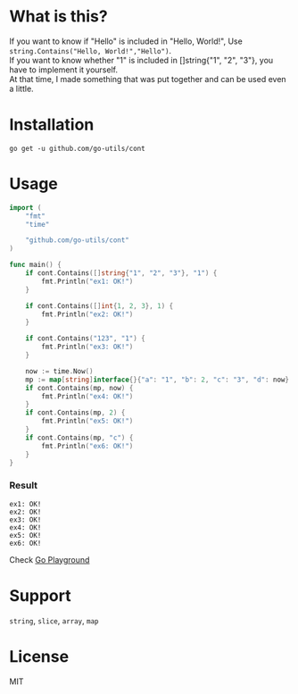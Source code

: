 # What is this?
If you want to know if "Hello" is included in "Hello, World!", Use `string.Contains("Hello, World!","Hello")`.  
If you want to know whether "1" is included in []string{"1", "2", "3"}, you have to implement it yourself.  
At that time, I made something that was put together and can be used even a little.

# Installation
```commandline
go get -u github.com/go-utils/cont
```

# Usage
```go
import (
    "fmt"
    "time"

    "github.com/go-utils/cont"
)

func main() {
    if cont.Contains([]string{"1", "2", "3"}, "1") {
        fmt.Println("ex1: OK!")
    }

    if cont.Contains([]int{1, 2, 3}, 1) {
        fmt.Println("ex2: OK!")
    }

    if cont.Contains("123", "1") {
        fmt.Println("ex3: OK!")
    }

    now := time.Now()
    mp := map[string]interface{}{"a": "1", "b": 2, "c": "3", "d": now}
    if cont.Contains(mp, now) {
        fmt.Println("ex4: OK!")
    }
    if cont.Contains(mp, 2) {
        fmt.Println("ex5: OK!")
    }
    if cont.Contains(mp, "c") {
        fmt.Println("ex6: OK!")
    }
}

```

### Result
```
ex1: OK!
ex2: OK!
ex3: OK!
ex4: OK!
ex5: OK!
ex6: OK!
```

Check [Go Playground](https://play.golang.org/p/XW1jxv-PNPl)

# Support
`string`, `slice`, `array`, `map`

# License
MIT